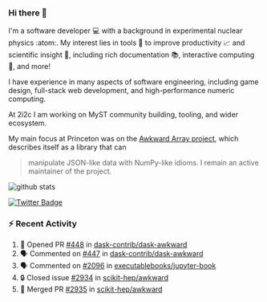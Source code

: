 ### Hi there 👋 

I'm a software developer 💻 with a background in experimental nuclear physics :atom:. My interest lies in tools :wrench: to improve productivity :chart_with_upwards_trend: and scientific insight :telescope:, including rich documentation 📚, interactive computing 🧮, and more! 

I have experience in many aspects of software engineering, including game design, full-stack web development, and high-performance numeric computing. 

At 2i2c I am working on MyST community building, tooling, and wider ecosystem. 

My main focus at Princeton was on the [Awkward Array project](awkward-array.org/), which describes itself as a library that can 
> manipulate JSON-like data with NumPy-like idioms. I remain an active maintainer of the project. 

![github stats](https://github-readme-stats.vercel.app/api?username=agoose77&show_icons=true&hide_rank=true&hide_title=true&bg_color=30,e76445,904e95&text_color=efe3ec&icon_color=efe3ec)
<!--
**agoose77/agoose77** is a ✨ _special_ ✨ repository because its `README.md` (this file) appears on your GitHub profile.

Here are some ideas to get you started:

- 🔭 I’m currently working on ...
- 🌱 I’m currently learning ...
- 👯 I’m looking to collaborate on ...
- 🤔 I’m looking for help with ...
- 💬 Ask me about ...
- 📫 How to reach me: ...
- 😄 Pronouns: ...
- ⚡ Fun fact: ...
-->

[![Twitter Badge](https://img.shields.io/twitter/follow/agoose77?style=flat-square&logo=Twitter&logoColor=white&color=cornflowerblue)](https://twitter.com/agoose77)

### :zap: Recent Activity

<!--START_SECTION:activity-->
1. 💪 Opened PR [#448](https://github.com/dask-contrib/dask-awkward/pull/448) in [dask-contrib/dask-awkward](https://github.com/dask-contrib/dask-awkward)
2. 🗣 Commented on [#447](https://github.com/dask-contrib/dask-awkward/issues/447#issuecomment-1887932737) in [dask-contrib/dask-awkward](https://github.com/dask-contrib/dask-awkward)
3. 🗣 Commented on [#2096](https://github.com/executablebooks/jupyter-book/issues/2096#issuecomment-1887401524) in [executablebooks/jupyter-book](https://github.com/executablebooks/jupyter-book)
4. 🔒 Closed issue [#2934](https://github.com/scikit-hep/awkward/issues/2934) in [scikit-hep/awkward](https://github.com/scikit-hep/awkward)
5. 🎉 Merged PR [#2935](https://github.com/scikit-hep/awkward/pull/2935) in [scikit-hep/awkward](https://github.com/scikit-hep/awkward)
<!--END_SECTION:activity-->
